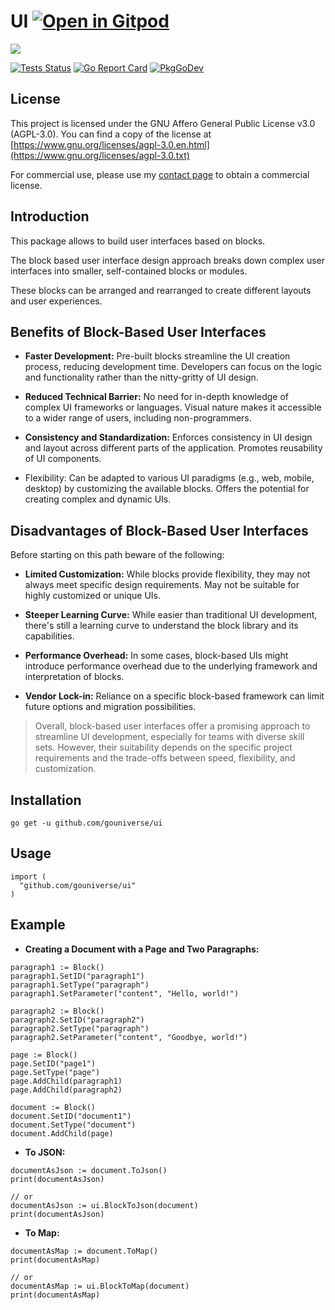 # UI <a href="https://gitpod.io/#https://github.com/gouniverse/ui" style="float:right:"><img src="https://gitpod.io/button/open-in-gitpod.svg" alt="Open in Gitpod" loading="lazy"></a>

<img src="https://opengraph.githubassets.com/5b92c81c05d64a82c3fb4ba95739403a2d38cbad61f260a0701b3366b3d10327/gouniverse/ui" />

[![Tests Status](https://github.com/gouniverse/ui/actions/workflows/tests.yml/badge.svg?branch=main)](https://github.com/gouniverse/ui/actions/workflows/tests.yml)
[![Go Report Card](https://goreportcard.com/badge/github.com/gouniverse/ui)](https://goreportcard.com/report/github.com/gouniverse/ui)
[![PkgGoDev](https://pkg.go.dev/badge/github.com/gouniverse/ui)](https://pkg.go.dev/github.com/gouniverse/ui)

## License


This project is licensed under the GNU Affero General Public License v3.0 (AGPL-3.0). You can find a copy of the license at [https://www.gnu.org/licenses/agpl-3.0.en.html](https://www.gnu.org/licenses/agpl-3.0.txt)

For commercial use, please use my [contact page](https://lesichkov.co.uk/contact) to obtain a commercial license.

## Introduction

This package allows to build user interfaces based on blocks.

The block based user interface design approach breaks down complex user interfaces into smaller, self-contained blocks or modules.

These blocks can be arranged and rearranged to create different layouts and user experiences.

## Benefits of Block-Based User Interfaces

- **Faster Development:**
  Pre-built blocks streamline the UI creation process, reducing development time.
  Developers can focus on the logic and functionality rather than the nitty-gritty of UI design.
  
- **Reduced Technical Barrier:**
  No need for in-depth knowledge of complex UI frameworks or languages.
  Visual nature makes it accessible to a wider range of users, including non-programmers.

- **Consistency and Standardization:**
  Enforces consistency in UI design and layout across different parts of the application.
  Promotes reusability of UI components.
  
- Flexibility:
  Can be adapted to various UI paradigms (e.g., web, mobile, desktop) by customizing the available blocks.
  Offers the potential for creating complex and dynamic UIs.

## Disadvantages of Block-Based User Interfaces
Before starting on this path beware of the following:

- **Limited Customization:**
  While blocks provide flexibility, they may not always meet specific design requirements.
  May not be suitable for highly customized or unique UIs.
  
- **Steeper Learning Curve:**
  While easier than traditional UI development, there's still a learning curve to understand the block library and its capabilities.
  
- **Performance Overhead:**
  In some cases, block-based UIs might introduce performance overhead due to the underlying framework and interpretation of blocks.
  
- **Vendor Lock-in:**
  Reliance on a specific block-based framework can limit future options and migration possibilities.

> Overall, block-based user interfaces offer a promising approach to streamline UI development, especially for teams with diverse skill sets. However, their suitability depends on the specific project requirements and the trade-offs between speed, flexibility, and customization.

## Installation
```
go get -u github.com/gouniverse/ui
```

## Usage

```golang
import (
  "github.com/gouniverse/ui"
)
```

## Example

- **Creating a Document with a Page and Two Paragraphs:**
```golang
paragraph1 := Block()
paragraph1.SetID("paragraph1")
paragraph1.SetType("paragraph")
paragraph1.SetParameter("content", "Hello, world!")

paragraph2 := Block()
paragraph2.SetID("paragraph2")
paragraph2.SetType("paragraph")
paragraph2.SetParameter("content", "Goodbye, world!")

page := Block()
page.SetID("page1")
page.SetType("page")
page.AddChild(paragraph1)
page.AddChild(paragraph2)

document := Block()
document.SetID("document1")
document.SetType("document")
document.AddChild(page)
```

- **To JSON:**
```golang
documentAsJson := document.ToJson()
print(documentAsJson)

// or
documentAsJson := ui.BlockToJson(document)
print(documentAsJson)
```

- **To Map:**
```golang
documentAsMap := document.ToMap()
print(documentAsMap)

// or
documentAsMap := ui.BlockToMap(document)
print(documentAsMap)
```


